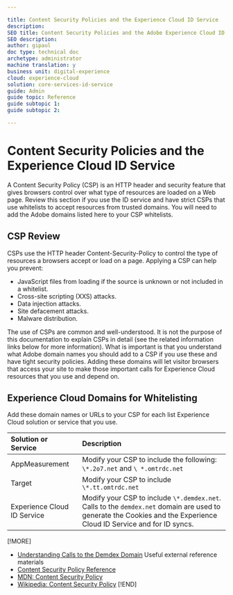 ```yaml
---

title: Content Security Policies and the Experience Cloud ID Service
description: 
SEO title: Content Security Policies and the Adobe Experience Cloud ID Service
SEO description: 
author: gipaul
doc type: technical doc
archetype: administrator
machine translation: y
business unit: digital-experience
cloud: experience-cloud
solution: core-services-id-service
guide: Admin
guide topic: Reference
guide subtopic 1:
guide subtopic 2:

---
```


# Content Security Policies and the Experience Cloud ID Service

A Content Security Policy (CSP) is an HTTP header and security feature that gives browsers control over what type of resources are loaded on a Web page. Review this section if you use the ID service and have strict CSPs that use whitelists to accept resources from trusted domains. You will need to add the Adobe domains listed here to your CSP whitelists.

## CSP Review
CSPs use the HTTP header Content-Security-Policy to control the type of resources a browsers accept or load on a page. Applying a CSP can help you prevent:

+ JavaScript files from loading if the source is unknown or not included in a whitelist.
+ Cross-site scripting (XXS) attacks.
+ Data injection attacks.
+ Site defacement attacks.
+ Malware distribution.

The use of CSPs are common and well-understood. It is not the purpose of this documentation to explain CSPs in detail (see the related information links below for more information). What is important is that you understand what Adobe domain names you should add to a CSP if you use these and have tight security policies. Adding these domains will let visitor browsers that access your site to make those important calls for Experience Cloud resources that you use and depend on.

## Experience Cloud Domains for Whitelisting
Add these domain names or URLs to your CSP for each list Experience Cloud solution or service that you use.

| Solution or Service         | Description                                                                                                                                                         |
| :-------------------------- | :------------------------------------------------------------------------------------------------------------------------------------------------------------------ |
| AppMeasurement              | Modify your CSP to include the following: `\*.2o7.net` and `\ *.omtrdc.net`                                                                                         |
| Target                      | Modify your CSP to include `\*.tt.omtrdc.net`                                                                                                                       |
| Experience Cloud ID Service | Modify your CSP to include `\*.demdex.net`. Calls to the `demdex.net` domain are used to generate the Cookies and the Experience Cloud ID Service and for ID syncs. |

[!MORE]
+ [Understanding Calls to the Demdex Domain](https://marketing.adobe.com/resources/help/en_US/aam/demdex-calls.html)
Useful external reference materials
+ [Content Security Policy Reference](https://content-security-policy.com/)
+ [MDN: Content Security Policy](https://developer.mozilla.org/en-US/docs/Web/HTTP/CSP)
+ [Wikipedia: Content Security Policy](https://en.wikipedia.org/wiki/Content_Security_Policy)
[!END]
